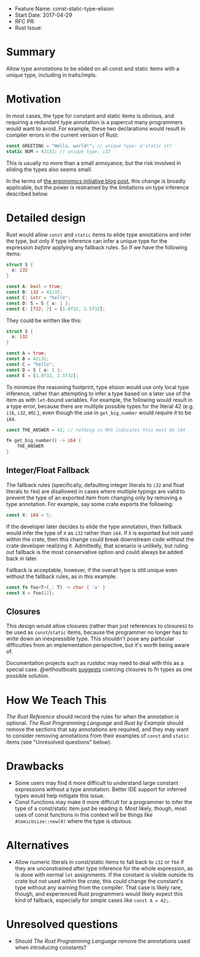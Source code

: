 - Feature Name: const-static-type-elision
- Start Date: 2017-04-29
- RFC PR:
- Rust Issue:

# Summary
[summary]: #summary

Allow type annotations to be elided on all const and static items with a unique
type, including in traits/impls.

# Motivation
[motivation]: #motivation

In most cases, the type for constant and static items is obvious, and requiring
a redundant type annotation is a papercut many programmers would want to avoid.
For example, these two declarations would result in compiler errors in the
current version of Rust:

```rust
const GREETING = "Hello, world!"; // unique type: &'static str
static NUM = 42i32; // unique type: i32
```

This is usually no more than a small annoyance, but the risk involved in eliding
the types also seems small.

In the terms of
[the ergonomics initiative blog post](https://blog.rust-lang.org/2017/03/02/lang-ergonomics.html),
this change is broadly applicable, but the power is restrained by the
limitations on type inference described below.

# Detailed design
[design]: #detailed-design

Rust would allow `const` and `static` items to elide type annotations and infer
the type, but only if type inference can infer a unique type for the expression
*before* applying any fallback rules. So if we have the following items:

```rust
struct S {
  a: i32
}

const A: bool = true;
const B: i32 = 42i32;
const C: &str = "hello";
const D: S = S { a: 1 };
const E: [f32; 2] = [1.0f32, 2.5f32];
```

They could be written like this:
```rust
struct S {
  a: i32
}

const A = true;
const B = 42i32;
const C = "hello";
const D = S { a: 1 };
const E = [1.0f32, 2.5f32];
```

To minimize the reasoning footprint, type elision would use only local type
inference, rather than attempting to infer a type based on a later use of the
item as with `let`-bound variables. For example, the following would result in a
type error, because there are multiple possible types for the literal 42
(e.g. `i16`, `i32`, etc.), even though the use in `get_big_number` would require
it to be `i64`.

```rust
const THE_ANSWER = 42; // nothing in RHS indicates this must be i64

fn get_big_number() -> i64 {
    THE_ANSWER
}
```

## Integer/Float Fallback

The fallback rules (specifically, defaulting integer literals to `i32` and float
literals to `f64`) are disallowed in cases where multiple typings are valid to
prevent the type of an exported item from changing only by removing a type
annotation. For example, say some crate exports the following:

```rust
const X: i64 = 5;
```

If the developer later decides to elide the type annotation, then fallback would
infer the type of `X` as `i32` rather than `i64`. If `X` is exported but not
used within the crate, then this change could break downstream code without the
crate developer realizing it. Admittedly, that scenario is unlikely, but
ruling out fallback is the most conservative option and could always be added
back in later.

Fallback is acceptable, however, if the overall type is still unique even
without the fallback rules, as in this example:

```rust
const fn foo<T>(_: T) -> char { 'a' }
const X = foo(22);
```

## Closures

This design would allow closures (rather than just references to closures) to be
used as `const`/`static` items, because the programmer no longer has to write
down an inexpressible type. This shouldn't pose any particular difficulties from
an implementation perspective, but it's worth being aware of.

Documentation projects such as rustdoc may need to deal with this as a special
case. @withoutboats
[suggests](https://internals.rust-lang.org/t/pre-rfc-elide-type-annotations-from-const-and-static-items/5175/2?u=jschuster)
coercing closures to fn types as one possible solution.

# How We Teach This
[how-we-teach-this]: #how-we-teach-this

_The Rust Reference_ should record the rules for when the annotation is
optional. _The Rust Programming Language_ and _Rust by Example_ should remove
the sections that say annotations are required, and they may want to consider
removing annotations from their examples of `const` and `static` items (see
"Unresolved questions" below).

# Drawbacks
[drawbacks]: #drawbacks

* Some users may find it more difficult to understand large constant expressions
  without a type annotation. Better IDE support for inferred types would help
  mitigate this issue.
* Const functions may make it more difficult for a programmer to infer the type
  of a const/static item just be reading it. Most likely, though, most uses of
  const functions in this context will be things like `AtomicUsize::new(0)`
  where the type is obvious.

# Alternatives
[alternatives]: #alternatives

* Allow numeric literals in const/static items to fall back to `i32` or `f64` if
  they are unconstrained after type inference for the whole expression, as is
  done with normal `let` assignments. If the constant is visible outside its
  crate but not used within the crate, this could change the constant's type
  without any warning from the compiler. That case is likely rare, though, and
  experienced Rust programmers would likely expect this kind of fallback,
  especially for simple cases like `const A = 42;`.

# Unresolved questions
[unresolved]: #unresolved-questions

* Should _The Rust Programming Language_ remove the annotations used when
  introducing constants?
